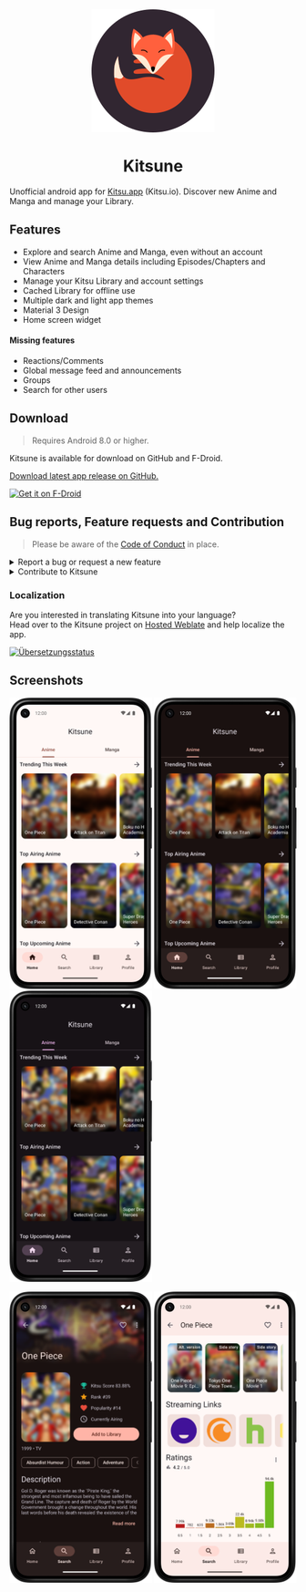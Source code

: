 <div align="center">
<img src="./media/kitsune-logo.svg">
<h1>Kitsune</h1>
</div>

Unofficial android app for [Kitsu.app](https://kitsu.app) (Kitsu.io). Discover new Anime and Manga and manage your Library.

## Features
- Explore and search Anime and Manga, even without an account
- View Anime and Manga details including Episodes/Chapters and Characters
- Manage your Kitsu Library and account settings
- Cached Library for offline use
- Multiple dark and light app themes
- Material 3 Design
- Home screen widget

#### Missing features
- Reactions/Comments
- Global message feed and announcements
- Groups
- Search for other users

## Download
> Requires Android 8.0 or higher.

Kitsune is available for download on GitHub and F-Droid.

[Download latest app release on GitHub.](https://github.com/Drumber/Kitsune/releases/latest)

[<img src="https://fdroid.gitlab.io/artwork/badge/get-it-on.png" alt="Get it on F-Droid" height="75">](https://f-droid.org/packages/io.github.drumber.kitsune/)

## Bug reports, Feature requests and Contribution
> Please be aware of the [Code of Conduct](CODE_OF_CONDUCT.md) in place.

<details><summary>Report a bug or request a new feature</summary>

  - Please check out [existing issues](https://github.com/Drumber/Kitsune/issues?q=is%3Aissue) first to avoid duplicates.
  - [Open a new issue](https://github.com/Drumber/Kitsune/issues/new/choose)

</details>

<details><summary>Contribute to Kitsune</summary>

  - See [Contributing](CONTRIBUTING.md) for more details.

</details>

### Localization
Are you interested in translating Kitsune into your language?  
Head over to the Kitsune project on [Hosted Weblate](https://hosted.weblate.org/engage/kitsune/) and help localize the app.

<a href="https://hosted.weblate.org/engage/kitsune/">
<img src="https://hosted.weblate.org/widget/kitsune/287x66-white.png" alt="Übersetzungsstatus" />
</a>

## Screenshots
<img src="./media/light_home_screen_framed.png" width="250"> <img src="./media/dark_home_screen_framed.png" width="250"> <img src="./media/dark_purple_home_screen_framed.png" width="250">

<img src="./media/dark_details_screen_framed.png" width="250"> <img src="./media/light_details_ratings_screen_framed.png" width="250">
